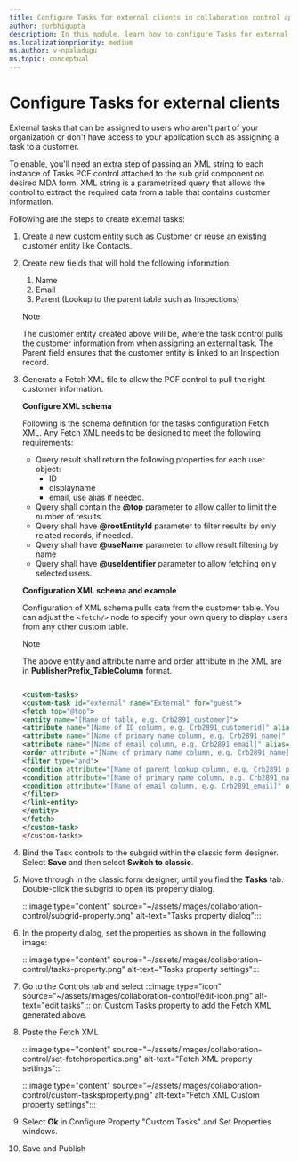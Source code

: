 ```yaml
---
title: Configure Tasks for external clients in collaboration control app
author: surbhigupta
description: In this module, learn how to configure Tasks for external clients in Collaboration control app in Microsoft Teams.
ms.localizationpriority: medium
ms.author: v-npaladugu
ms.topic: conceptual
---
```


# Configure Tasks for external clients

External tasks that can be assigned to users who aren't part of your organization or don't have access to your application such as assigning a task to a customer.

To enable, you'll need an extra step of passing an XML string to each instance of Tasks PCF control attached to the sub grid component on desired MDA form. XML string is a parametrized query that allows the control to extract the required data from a table that contains customer information.

Following are the steps to create external tasks:

1. Create a new custom entity such as Customer or reuse an existing customer entity like Contacts.

1. Create new fields that will hold the following information:
    1. Name
    1. Email
    1. Parent (Lookup to the parent table such as Inspections)
    > [!NOTE]
    > The customer entity created above will be, where the task control pulls the customer information from when assigning an external task. The Parent field ensures that the customer entity is linked to an Inspection record.

1. Generate a Fetch XML file to allow the PCF control to pull the right customer information.

    **Configure XML schema**

    Following is the schema definition for the tasks configuration Fetch XML. Any Fetch XML needs to be designed to meet the following requirements:

    * Query result shall return the following properties for each user object:
      * ID
      * displayname
      * email, use alias if needed.
    * Query shall contain the **@top** parameter to allow caller to limit the number of results.
    * Query shall have **@rootEntityId** parameter to filter results by only related records, if needed.
    * Query shall have **@useName** parameter to allow result filtering by name
    * Query shall have **@useIdentifier** parameter to allow fetching only selected users.

    **Configuration XML schema and example**

    Configuration of XML schema pulls data from the customer table. You can adjust the `<fetch/>` node to specify your own query to display users from any other custom table.

    > [!NOTE]
    > The above entity and attribute name and order attribute in the XML are in **PublisherPrefix_TableColumn** format.

    ```xml
    
    <custom-tasks> 
    <custom-task id="external" name="External" for="guest"> 
    <fetch top="@top"> 
    <entity name="[Name of table, e.g. Crb2891_customer]"> 
    <attribute name="[Name of ID column, e.g. Crb2891_customerid]" alias="id" /> 
    <attribute name="[Name of primary name column, e.g. Crb2891_name]" alias="displayname" /> 
    <attribute name="[Name of email column, e.g. Crb2891_email]" alias="email" /> 
    <order attribute ="[Name of primary name column, e.g. Crb2891_name]" descending="false" /> 
    <filter type="and"> 
    <condition attribute="[Name of parent lookup column, e.g. Crb2891_parent]" operator="eq" value="@rootEntityId" /> 
    <condition attribute="[Name of primary name column, e.g. Crb2891_name]" operator="like" value="@userName" /> 
    <condition attribute="[Name of email column, e.g. Crb2891_email]" operator="like" value="@userIdentifier" /> 
    </filter> 
    </link-entity> 
    </entity> 
    </fetch> 
    </custom-task> 
    </custom-tasks> 
    
    ```

1. Bind the Task controls to the subgrid within the classic form designer. Select **Save** and then select **Switch to classic**.

1. Move through in the classic form designer, until you find the **Tasks** tab. Double-click the subgrid to open its property dialog.

    :::image type="content" source="~/assets/images/collaboration-control/subgrid-property.png" alt-text="Tasks property dialog":::

1. In the property dialog, set the properties as shown in the following image:

    :::image type="content" source="~/assets/images/collaboration-control/tasks-property.png" alt-text="Tasks property settings":::

1. Go to the Controls tab and select :::image type="icon" source="~/assets/images/collaboration-control/edit-icon.png" alt-text="edit tasks"::: on Custom Tasks property to add the Fetch XML generated above.

1. Paste the Fetch XML

    :::image type="content" source="~/assets/images/collaboration-control/set-fetchproperties.png" alt-text="Fetch XML property settings":::

    :::image type="content" source="~/assets/images/collaboration-control/custom-tasksproperty.png" alt-text="Fetch XML Custom property settings":::

1. Select **Ok** in Configure Property "Custom Tasks" and Set Properties windows.

1. Save and Publish
